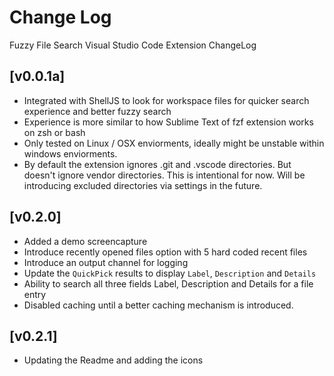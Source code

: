 # Change Log
Fuzzy File Search Visual Studio Code Extension ChangeLog

## [v0.0.1a]
- Integrated with ShellJS to look for workspace files for quicker search experience and better fuzzy search
- Experience is more similar to how Sublime Text of fzf extension works on zsh or bash
- Only tested on Linux / OSX enviorments, ideally might be unstable within windows enviorments.
- By default the extension ignores .git and .vscode directories. But doesn't ignore vendor directories. This is intentional for now. Will be introducing excluded directories via settings in the future.


## [v0.2.0]
- Added a demo screencapture
- Introduce recently opened files option with 5 hard coded recent files
- Introduce an output channel for logging
- Update the `QuickPick` results to display `Label`, `Description` and `Details`
- Ability to search all three fields Label, Description and Details for a file entry
- Disabled caching until a better caching mechanism is introduced.

## [v0.2.1]

- Updating the Readme and adding the icons

